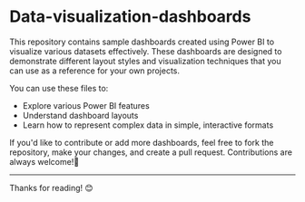 # Data-visualization-dashboards

This repository contains sample dashboards created using Power BI to visualize various datasets effectively. These dashboards are designed to demonstrate different layout styles and visualization techniques that you can use as a reference for your own projects.

You can use these files to:

- Explore various Power BI features
- Understand dashboard layouts
- Learn how to represent complex data in simple, interactive formats

If you'd like to contribute or add more dashboards, feel free to fork the repository, make your changes, and create a pull request. Contributions are always welcome!🙌

---

Thanks for reading! 😊
